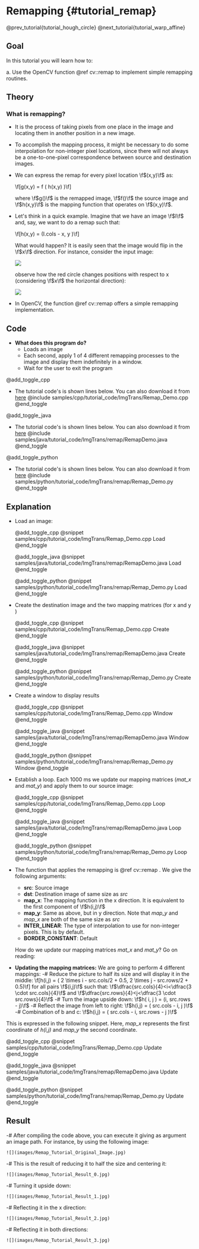 Remapping {#tutorial_remap}
=========

@prev_tutorial{tutorial_hough_circle}
@next_tutorial{tutorial_warp_affine}

Goal
----

In this tutorial you will learn how to:

a.  Use the OpenCV function @ref cv::remap to implement simple remapping routines.

Theory
------

### What is remapping?

-   It is the process of taking pixels from one place in the image and locating them in another
    position in a new image.
-   To accomplish the mapping process, it might be necessary to do some interpolation for
    non-integer pixel locations, since there will not always be a one-to-one-pixel correspondence
    between source and destination images.
-   We can express the remap for every pixel location \f$(x,y)\f$ as:

    \f[g(x,y) = f ( h(x,y) )\f]

    where \f$g()\f$ is the remapped image, \f$f()\f$ the source image and \f$h(x,y)\f$ is the mapping function
    that operates on \f$(x,y)\f$.

-   Let's think in a quick example. Imagine that we have an image \f$I\f$ and, say, we want to do a
    remap such that:

    \f[h(x,y) = (I.cols - x, y )\f]

    What would happen? It is easily seen that the image would flip in the \f$x\f$ direction. For
    instance, consider the input image:

    ![](images/Remap_Tutorial_Theory_0.jpg)

    observe how the red circle changes positions with respect to x (considering \f$x\f$ the horizontal
    direction):

    ![](images/Remap_Tutorial_Theory_1.jpg)

-   In OpenCV, the function @ref cv::remap offers a simple remapping implementation.

Code
----

-   **What does this program do?**
    -   Loads an image
    -   Each second, apply 1 of 4 different remapping processes to the image and display them
        indefinitely in a window.
    -   Wait for the user to exit the program

@add_toggle_cpp
-   The tutorial code's is shown lines below. You can also download it from
    [here](https://github.com/opencv/opencv/tree/3.4/samples/cpp/tutorial_code/ImgTrans/Remap_Demo.cpp)
    @include samples/cpp/tutorial_code/ImgTrans/Remap_Demo.cpp
@end_toggle

@add_toggle_java
-   The tutorial code's is shown lines below. You can also download it from
    [here](https://github.com/opencv/opencv/tree/3.4/samples/java/tutorial_code/ImgTrans/remap/RemapDemo.java)
    @include samples/java/tutorial_code/ImgTrans/remap/RemapDemo.java
@end_toggle

@add_toggle_python
-   The tutorial code's is shown lines below. You can also download it from
    [here](https://github.com/opencv/opencv/tree/3.4/samples/python/tutorial_code/ImgTrans/remap/Remap_Demo.py)
    @include samples/python/tutorial_code/ImgTrans/remap/Remap_Demo.py
@end_toggle

Explanation
-----------

-   Load an image:

    @add_toggle_cpp
    @snippet samples/cpp/tutorial_code/ImgTrans/Remap_Demo.cpp Load
    @end_toggle

    @add_toggle_java
    @snippet samples/java/tutorial_code/ImgTrans/remap/RemapDemo.java Load
    @end_toggle

    @add_toggle_python
    @snippet samples/python/tutorial_code/ImgTrans/remap/Remap_Demo.py Load
    @end_toggle

-   Create the destination image and the two mapping matrices (for x and y )

    @add_toggle_cpp
    @snippet samples/cpp/tutorial_code/ImgTrans/Remap_Demo.cpp Create
    @end_toggle

    @add_toggle_java
    @snippet samples/java/tutorial_code/ImgTrans/remap/RemapDemo.java Create
    @end_toggle

    @add_toggle_python
    @snippet samples/python/tutorial_code/ImgTrans/remap/Remap_Demo.py Create
    @end_toggle

-   Create a window to display results

    @add_toggle_cpp
    @snippet samples/cpp/tutorial_code/ImgTrans/Remap_Demo.cpp Window
    @end_toggle

    @add_toggle_java
    @snippet samples/java/tutorial_code/ImgTrans/remap/RemapDemo.java Window
    @end_toggle

    @add_toggle_python
    @snippet samples/python/tutorial_code/ImgTrans/remap/Remap_Demo.py Window
    @end_toggle

-   Establish a loop. Each 1000 ms we update our mapping matrices (*mat_x* and *mat_y*) and apply
    them to our source image:

    @add_toggle_cpp
    @snippet samples/cpp/tutorial_code/ImgTrans/Remap_Demo.cpp Loop
    @end_toggle

    @add_toggle_java
    @snippet samples/java/tutorial_code/ImgTrans/remap/RemapDemo.java Loop
    @end_toggle

    @add_toggle_python
    @snippet samples/python/tutorial_code/ImgTrans/remap/Remap_Demo.py Loop
    @end_toggle

-   The function that applies the remapping is @ref cv::remap . We give the following arguments:
    -   **src**: Source image
    -   **dst**: Destination image of same size as *src*
    -   **map_x**: The mapping function in the x direction. It is equivalent to the first component
        of \f$h(i,j)\f$
    -   **map_y**: Same as above, but in y direction. Note that *map_y* and *map_x* are both of
        the same size as *src*
    -   **INTER_LINEAR**: The type of interpolation to use for non-integer pixels. This is by
        default.
    -   **BORDER_CONSTANT**: Default

    How do we update our mapping matrices *mat_x* and *mat_y*? Go on reading:

-   **Updating the mapping matrices:** We are going to perform 4 different mappings:
    -#  Reduce the picture to half its size and will display it in the middle:
        \f[h(i,j) = ( 2 \times i - src.cols/2  + 0.5, 2 \times j - src.rows/2  + 0.5)\f]
        for all pairs \f$(i,j)\f$ such that: \f$\dfrac{src.cols}{4}<i<\dfrac{3 \cdot src.cols}{4}\f$ and
        \f$\dfrac{src.rows}{4}<j<\dfrac{3 \cdot src.rows}{4}\f$
    -#  Turn the image upside down: \f$h( i, j ) = (i, src.rows - j)\f$
    -#  Reflect the image from left to right: \f$h(i,j) = ( src.cols - i, j )\f$
    -#  Combination of b and c: \f$h(i,j) = ( src.cols - i, src.rows - j )\f$

This is expressed in the following snippet. Here, *map_x* represents the first coordinate of
*h(i,j)* and *map_y* the second coordinate.

@add_toggle_cpp
@snippet samples/cpp/tutorial_code/ImgTrans/Remap_Demo.cpp Update
@end_toggle

@add_toggle_java
@snippet samples/java/tutorial_code/ImgTrans/remap/RemapDemo.java Update
@end_toggle

@add_toggle_python
@snippet samples/python/tutorial_code/ImgTrans/remap/Remap_Demo.py Update
@end_toggle

Result
------

-#  After compiling the code above, you can execute it giving as argument an image path. For
    instance, by using the following image:

    ![](images/Remap_Tutorial_Original_Image.jpg)

-#  This is the result of reducing it to half the size and centering it:

    ![](images/Remap_Tutorial_Result_0.jpg)

-#  Turning it upside down:

    ![](images/Remap_Tutorial_Result_1.jpg)

-#  Reflecting it in the x direction:

    ![](images/Remap_Tutorial_Result_2.jpg)

-#  Reflecting it in both directions:

    ![](images/Remap_Tutorial_Result_3.jpg)

